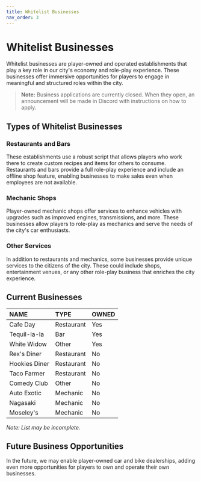 ```yaml
---
title: Whitelist Businesses
nav_order: 3
---
```


# Whitelist Businesses

Whitelist businesses are player-owned and operated establishments that play a key role in our city's economy and role-play experience. These businesses offer immersive opportunities for players to engage in meaningful and structured roles within the city. 

> **Note:** Business applications are currently closed. When they open, an announcement will be made in Discord with instructions on how to apply.

## Types of Whitelist Businesses

### Restaurants and Bars
These establishments use a robust script that allows players who work there to create custom recipes and items for others to consume. Restaurants and bars provide a full role-play experience and include an offline shop feature, enabling businesses to make sales even when employees are not available.

### Mechanic Shops
Player-owned mechanic shops offer services to enhance vehicles with upgrades such as improved engines, transmissions, and more. These businesses allow players to role-play as mechanics and serve the needs of the city's car enthusiasts.

### Other Services
In addition to restaurants and mechanics, some businesses provide unique services to the citizens of the city. These could include shops, entertainment venues, or any other role-play business that enriches the city experience.

## Current Businesses

| **NAME**       | **TYPE**       | **OWNED** |
|:---------------|:---------------|:----------|
| Cafe Day       | Restaurant     | Yes       |
| Tequil-la-la   | Bar            | Yes       |
| White Widow    | Other          | Yes       |
| Rex's Diner    | Restaurant     | No        |
| Hookies Diner  | Restaurant     | No        |
| Taco Farmer    | Restaurant     | No        |
| Comedy Club    | Other          | No        |
| Auto Exotic    | Mechanic       | No        |
| Nagasaki       | Mechanic       | No        |
| Moseley's      | Mechanic       | No        |

*Note: List may be incomplete.*

## Future Business Opportunities

In the future, we may enable player-owned car and bike dealerships, adding even more opportunities for players to own and operate their own businesses.

